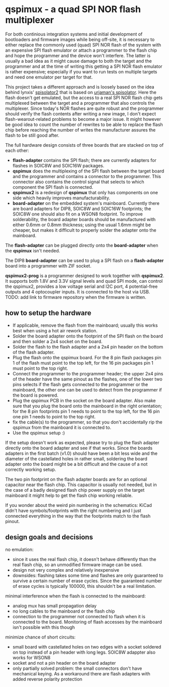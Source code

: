 # qspimux - a quad SPI NOR flash multiplexer

For both continious integration systems and initial development of bootloaders and firmware images while being off-site, it is necessary to either replace the commonly used (quad) SPI NOR flash of the system with an expensive SPI flash emulator or attach a programmer to the flash chip and hope the programmer and the device won't interfere.
The latter is usually a bad idea as it might cause damage to both the target and the programmer and at the time of writing this getting a SPI NOR flash emulator is rather expensive; especially if you want to run tests on multiple targets and need one emulator per target for that.

This project takes a different approach and is loosely based on the idea behind lynxis' [spisolator2](https://github.com/lynxis/spisolator2) that is based on [urjaman's spisolator]( https://github.com/urjaman/spisolator).
Here the flash doesn't get emulated, but the access to a real SPI NOR flash chip gets multiplexed between the target and a programmer that also controls the multiplexer. Since today's NOR flashes are quite robust and the programmer should verify the flash contents after writing a new image, I don't expect flash-wearout-related problems to become a major issue. It might however be good idea to count the number of rewrites to be able to replace the flash chip before reaching the number of writes the manufacturer assures the flash to be still good after.

The full hardware design consists of three boards  that are stacked on top of each other:

* **flash-adapter** contains the SPI flash; there are currently adapters for flashes in SOIC8W and SOIC16W packages.
* **qspimux** does the multiplexing of the SPI flash between the target board and the programmer and contains a connector to the programmer. This connector also contains the control signal that selects to which component the SPI flash is connected.
* **qspimux2** is a redesign of **qspimux** that only has components on one side which heavily improves manufacturability.
* **board-adapter** on the embedded system's mainboard. Currently there are board adapters for DIP8, SOIC8W and SOIC16W footprints; the SOIC8W one should also fit on a WSON8 footprint. To improve solderability, the board adapter boards should be manufactured with either 0.6mm or 0.8mm thickness; using the usual 1.6mm might be cheaper, but makes it difficult to properly solder the adapter onto the mainboard.

The **flash-adapter** can be plugged directly onto the **board-adapter** when the **qspimux** isn't needed.

The DIP8 **board-adapter** can be used to plug a SPI flash on a **flash-adapter** board into a programmer with ZIF socket.

**qspimux2-prog** is a programmer designed to work together with **qspimux2**. It supports both 1.8V and 3.3V signal levels and quad SPI mode, can control the qspimux2, provides a low voltage serial and I2C port, 4 potential-free outputs and 4 optocoupler inputs. It is connected to the host via USB.
TODO: add link to firmware repository when the firmware is written.

## how to setup the hardware

* If applicable, remove the flash from the mainboard; usually this works best when using a hot air rework station.
* Solder the board adapter onto the footprint of the SPI flash on the board and then solder a 2x4 socket on the board.
* Solder the flash to the flash adapter and a 2x4 pin header on the bottom of the flash adapter.
* Plug the flash onto the qspimux board. For the 8 pin flash packages pin 1 of the flash must point to the top left, for the 16 pin packages pin 1 must point to the top right.
* Connect the programmer to the programmer header; the upper 2x4 pins of the header have the same pinout as the flashes, one of the lower two pins selects if the flash gets connected to the programmer or the mainboard, the other one can be used to detect from the programmer if the board is powered.
* Plug the qspimux PCB in the socket on the board adapter. Also make sure that you plug the board onto the mainboard in the right orientation; for the 8 pin footprints pin 1 needs to point to the top left, for the 16 pin one pin 1 needs to point to the top right.
* fix the cable(s) to the programmer, so that you don't accidentally rip the qspimux from the mainboard it is connected to.
* Use the qspimux setup :)

If the setup doesn't work as expected, please try to plug the flash adapter directly onto the board adapter and see if that works. Since the boards adapters in the first batch (v1.0) should have been a bit less wide and the diameter of the castellated holes in rather small, soldering the board adapter onto the board might be a bit difficult and the cause of a not correctly working setup.

The two pin footprint on the flash adapter boards are for an optional capacitor near the flash chip. This capacitor is usually not needed, but in the case of a badly designed flash chip power supply on the target mainboard it might help to get the flash chip working reliable.

If you wonder about the weird pin numbering in the schematics: KiCad didn't have symbols/footprints with the right numbering and I just connected everything in the way that the footprints match to the flash pinout.

## design goals and decisions

no emulation:
* since it uses the real flash chip, it doesn't behave differently than the real flash chip, so an unmodified firmware image can be used.
* design not very complex and relatively inexpensive
* downsides: flashing takes some time and flashes are only guaranteed to survive a certain number of erase cycles. Since the guaranteed number of erase cycles is typically 100000, this shouldn't be a real limitation.

minimal interference when the flash is connected to the mainboard:
* analog mux has small propagation delay
* no long cables to the mainboard or the flash chip
* connection to the programmer not connected to flash when it is connected to the board. Monitoring of flash accesses by the mainboard isn't possible with this though

minimize chance of short circuits:
* small board with castellated holes on two edges with a socket soldered on top instead of a pin header with long legs. SOIC8W adappter also works for WSON8
* socket and not a pin header on the board adapter
* only partially solved problem: the small connectors don't have mechanical keying. As a workaround there are flash adapters with added reverse polarity protection
